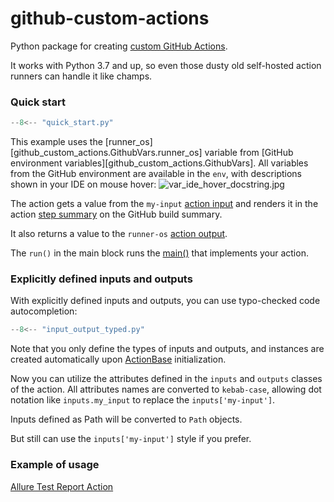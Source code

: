 # github-custom-actions

Python package for creating [custom GitHub Actions](https://docs.github.com/en/actions/creating-actions/about-custom-actions). 

It works with Python 3.7 and up, so even those dusty old self-hosted action runners can 
handle it like champs.

### Quick start

```python
--8<-- "quick_start.py"
```

This example uses the [runner_os][github_custom_actions.GithubVars.runner_os] 
variable from 
[GitHub environment variables][github_custom_actions.GithubVars]. 
All variables from the GitHub environment are available in the `env`, 
with descriptions shown in your IDE on mouse hover:
![var_ide_hover_docstring.jpg](images/var_ide_hover_docstring.jpg)

The action gets a value from the `my-input` [action input](inputs) and renders 
it in the action [step summary](summary) on the GitHub build summary.

It also returns a value to the `runner-os` [action output](outputs).

The `run()` in the main block runs the [main()](main) that implements your action.

### Explicitly defined inputs and outputs

With explicitly defined inputs and outputs, you can use typo-checked code autocompletion:

```python
--8<-- "input_output_typed.py"
```

Note that you only define the types of inputs and outputs, and instances are created automatically
upon [ActionBase](base) initialization.

Now you can utilize the attributes defined in the `inputs` and `outputs` classes of the action. 
All attributes names are converted to `kebab-case`, allowing dot notation like `inputs.my_input`
to replace the `inputs['my-input']`.

Inputs defined as Path will be converted to `Path` objects.

But still can use the `inputs['my-input']` style if you prefer.

### Example of usage

[Allure Test Report Action](https://github.com/andgineer/allure-report/blob/main/src/allure_generate.py)
